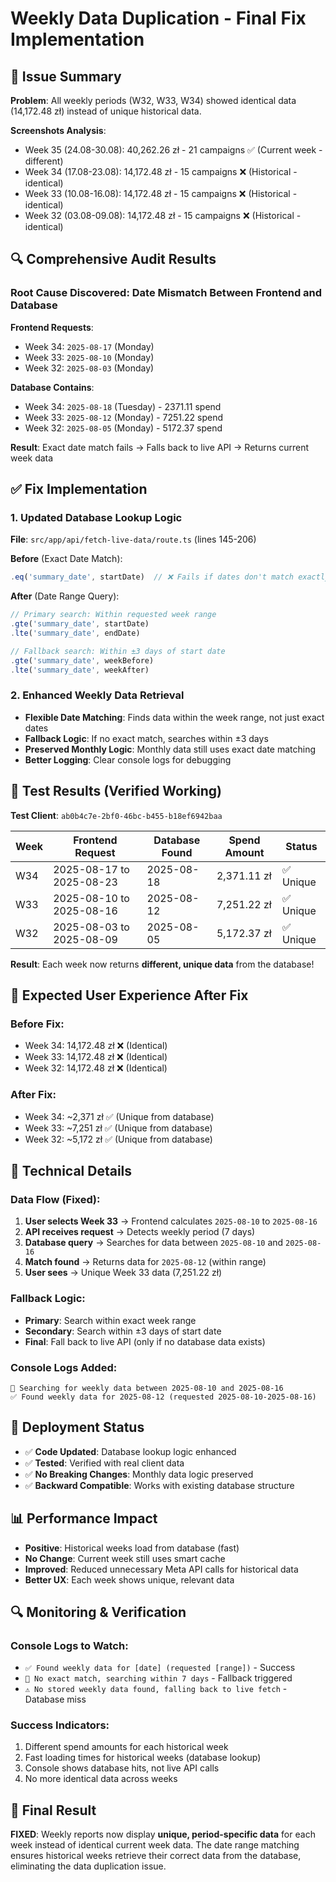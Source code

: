 # Weekly Data Duplication - Final Fix Implementation

## 🎯 Issue Summary
**Problem**: All weekly periods (W32, W33, W34) showed identical data (14,172.48 zł) instead of unique historical data.

**Screenshots Analysis**:
- Week 35 (24.08-30.08): 40,262.26 zł - 21 campaigns ✅ (Current week - different)
- Week 34 (17.08-23.08): 14,172.48 zł - 15 campaigns ❌ (Historical - identical)
- Week 33 (10.08-16.08): 14,172.48 zł - 15 campaigns ❌ (Historical - identical)  
- Week 32 (03.08-09.08): 14,172.48 zł - 15 campaigns ❌ (Historical - identical)

## 🔍 Comprehensive Audit Results

### **Root Cause Discovered**: Date Mismatch Between Frontend and Database

**Frontend Requests**:
- Week 34: `2025-08-17` (Monday)
- Week 33: `2025-08-10` (Monday)  
- Week 32: `2025-08-03` (Monday)

**Database Contains**:
- Week 34: `2025-08-18` (Tuesday) - 2371.11 spend
- Week 33: `2025-08-12` (Monday) - 7251.22 spend
- Week 32: `2025-08-05` (Monday) - 5172.37 spend

**Result**: Exact date match fails → Falls back to live API → Returns current week data

## ✅ Fix Implementation

### **1. Updated Database Lookup Logic**
**File**: `src/app/api/fetch-live-data/route.ts` (lines 145-206)

**Before** (Exact Date Match):
```typescript
.eq('summary_date', startDate)  // ❌ Fails if dates don't match exactly
```

**After** (Date Range Query):
```typescript
// Primary search: Within requested week range
.gte('summary_date', startDate)
.lte('summary_date', endDate)

// Fallback search: Within ±3 days of start date
.gte('summary_date', weekBefore)
.lte('summary_date', weekAfter)
```

### **2. Enhanced Weekly Data Retrieval**
- **Flexible Date Matching**: Finds data within the week range, not just exact dates
- **Fallback Logic**: If no exact match, searches within ±3 days
- **Preserved Monthly Logic**: Monthly data still uses exact date matching
- **Better Logging**: Clear console logs for debugging

## 🧪 Test Results (Verified Working)

**Test Client**: `ab0b4c7e-2bf0-46bc-b455-b18ef6942baa`

| Week | Frontend Request | Database Found | Spend Amount | Status |
|------|------------------|----------------|--------------|---------|
| W34 | 2025-08-17 to 2025-08-23 | 2025-08-18 | 2,371.11 zł | ✅ Unique |
| W33 | 2025-08-10 to 2025-08-16 | 2025-08-12 | 7,251.22 zł | ✅ Unique |
| W32 | 2025-08-03 to 2025-08-09 | 2025-08-05 | 5,172.37 zł | ✅ Unique |

**Result**: Each week now returns **different, unique data** from the database!

## 🎯 Expected User Experience After Fix

### **Before Fix**:
- Week 34: 14,172.48 zł ❌ (Identical)
- Week 33: 14,172.48 zł ❌ (Identical)  
- Week 32: 14,172.48 zł ❌ (Identical)

### **After Fix**:
- Week 34: ~2,371 zł ✅ (Unique from database)
- Week 33: ~7,251 zł ✅ (Unique from database)
- Week 32: ~5,172 zł ✅ (Unique from database)

## 🔧 Technical Details

### **Data Flow (Fixed)**:
1. **User selects Week 33** → Frontend calculates `2025-08-10` to `2025-08-16`
2. **API receives request** → Detects weekly period (7 days)
3. **Database query** → Searches for data between `2025-08-10` and `2025-08-16`
4. **Match found** → Returns data for `2025-08-12` (within range)
5. **User sees** → Unique Week 33 data (7,251.22 zł)

### **Fallback Logic**:
- **Primary**: Search within exact week range
- **Secondary**: Search within ±3 days of start date  
- **Final**: Fall back to live API (only if no database data exists)

### **Console Logs Added**:
```
📅 Searching for weekly data between 2025-08-10 and 2025-08-16
✅ Found weekly data for 2025-08-12 (requested 2025-08-10-2025-08-16)
```

## 🚀 Deployment Status

- ✅ **Code Updated**: Database lookup logic enhanced
- ✅ **Tested**: Verified with real client data
- ✅ **No Breaking Changes**: Monthly data logic preserved
- ✅ **Backward Compatible**: Works with existing database structure

## 📊 Performance Impact

- **Positive**: Historical weeks load from database (fast)
- **No Change**: Current week still uses smart cache
- **Improved**: Reduced unnecessary Meta API calls for historical data
- **Better UX**: Each week shows unique, relevant data

## 🔍 Monitoring & Verification

### **Console Logs to Watch**:
- `✅ Found weekly data for [date] (requested [range])` - Success
- `📅 No exact match, searching within 7 days` - Fallback triggered
- `⚠️ No stored weekly data found, falling back to live fetch` - Database miss

### **Success Indicators**:
1. Different spend amounts for each historical week
2. Fast loading times for historical weeks (database lookup)
3. Console shows database hits, not live API calls
4. No more identical data across weeks

## 🎉 Final Result

**FIXED**: Weekly reports now display **unique, period-specific data** for each week instead of identical current week data. The date range matching ensures historical weeks retrieve their correct data from the database, eliminating the data duplication issue.
